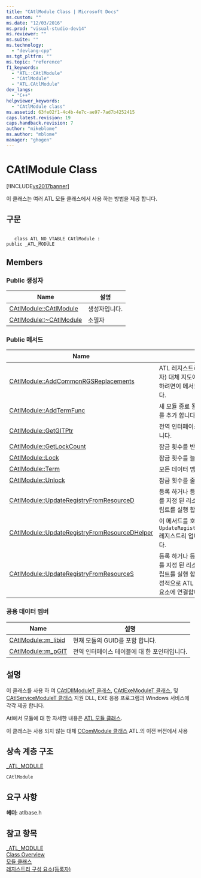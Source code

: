 ```yaml
---
title: "CAtlModule Class | Microsoft Docs"
ms.custom: ""
ms.date: "12/03/2016"
ms.prod: "visual-studio-dev14"
ms.reviewer: ""
ms.suite: ""
ms.technology: 
  - "devlang-cpp"
ms.tgt_pltfrm: ""
ms.topic: "reference"
f1_keywords: 
  - "ATL::CAtlModule"
  - "CAtlModule"
  - "ATL.CAtlModule"
dev_langs: 
  - "C++"
helpviewer_keywords: 
  - "CAtlModule class"
ms.assetid: 63fe02f1-4c4b-4e7c-ae97-7ad7b4252415
caps.latest.revision: 19
caps.handback.revision: 7
author: "mikeblome"
ms.author: "mblome"
manager: "ghogen"
---
```

# CAtlModule Class
[!INCLUDE[vs2017banner](../../assembler/inline/includes/vs2017banner.md)]

이 클래스는 여러 ATL 모듈 클래스에서 사용 하는 방법을 제공 합니다.  
  
## 구문  
  
```  
  
   class ATL_NO_VTABLE CAtlModule :  
public _ATL_MODULE  
```  
  
## Members  
  
### Public 생성자  
  
|Name|설명|  
|----------|--------|  
|[CAtlModule::CAtlModule](../Topic/CAtlModule::CAtlModule.md)|생성자입니다.|  
|[CAtlModule::~CAtlModule](../Topic/CAtlModule::~CAtlModule.md)|소멸자|  
  
### Public 메서드  
  
|Name|설명|  
|----------|--------|  
|[CAtlModule::AddCommonRGSReplacements](../Topic/CAtlModule::AddCommonRGSReplacements.md)|ATL 레지스트리 구성 요소 \(등록자\) 대체 지도에 매개 변수를 추가 하려면이 메서드를 재정의 합니다.|  
|[CAtlModule::AddTermFunc](../Topic/CAtlModule::AddTermFunc.md)|새 모듈 종료 될 때 호출 될 함수를 추가 합니다.|  
|[CAtlModule::GetGITPtr](../Topic/CAtlModule::GetGITPtr.md)|전역 인터페이스 포인터를 반환합니다.|  
|[CAtlModule::GetLockCount](../Topic/CAtlModule::GetLockCount.md)|잠금 횟수를 반환합니다.|  
|[CAtlModule::Lock](../Topic/CAtlModule::Lock.md)|잠금 횟수를 늘립니다.|  
|[CAtlModule::Term](../Topic/CAtlModule::Term.md)|모든 데이터 멤버를 해제합니다.|  
|[CAtlModule::Unlock](../Topic/CAtlModule::Unlock.md)|잠금 횟수를 줄입니다.|  
|[CAtlModule::UpdateRegistryFromResourceD](../Topic/CAtlModule::UpdateRegistryFromResourceD.md)|등록 하거나 등록을 취소할 개체를 지정 된 리소스에 포함 된 스크립트를 실행 합니다.|  
|[CAtlModule::UpdateRegistryFromResourceDHelper](../Topic/CAtlModule::UpdateRegistryFromResourceDHelper.md)|이 메서드를 호출 `UpdateRegistryFromResourceD` 레지스트리 업데이트를 수행 합니다.|  
|[CAtlModule::UpdateRegistryFromResourceS](../Topic/CAtlModule::UpdateRegistryFromResourceS.md)|등록 하거나 등록을 취소할 개체를 지정 된 리소스에 포함 된 스크립트를 실행 합니다.  이 메서드는 정적으로 ATL 레지스트리 구성 요소에 연결합니다.|  
  
### 공용 데이터 멤버  
  
|Name|설명|  
|----------|--------|  
|[CAtlModule::m\_libid](../Topic/CAtlModule::m_libid.md)|현재 모듈의 GUID를 포함 합니다.|  
|[CAtlModule::m\_pGIT](../Topic/CAtlModule::m_pGIT.md)|전역 인터페이스 테이블에 대 한 포인터입니다.|  
  
## 설명  
 이 클래스를 사용 하 여  [CAtlDllModuleT 클래스](../../atl/reference/catldllmodulet-class.md),  [CAtlExeModuleT 클래스](../../atl/reference/catlexemodulet-class.md), 및  [CAtlServiceModuleT 클래스](../../atl/reference/catlservicemodulet-class.md) 지원 DLL, EXE 응용 프로그램과 Windows 서비스에 각각 제공 합니다.  
  
 Atl에서 모듈에 대 한 자세한 내용은  [ATL 모듈 클래스](../../atl/atl-module-classes.md).  
  
 이 클래스는 사용 되지 않는 대체  [CComModule 클래스](../../atl/reference/ccommodule-class.md) ATL.의 이전 버전에서 사용  
  
## 상속 계층 구조  
 [\_ATL\_MODULE](../Topic/_ATL_MODULE.md)  
  
 `CAtlModule`  
  
## 요구 사항  
 **헤더:** atlbase.h  
  
## 참고 항목  
 [\_ATL\_MODULE](../Topic/_ATL_MODULE.md)   
 [Class Overview](../../atl/atl-class-overview.md)   
 [모듈 클래스](../../atl/atl-module-classes.md)   
 [레지스트리 구성 요소\(등록자\)](../../atl/atl-registry-component-registrar.md)